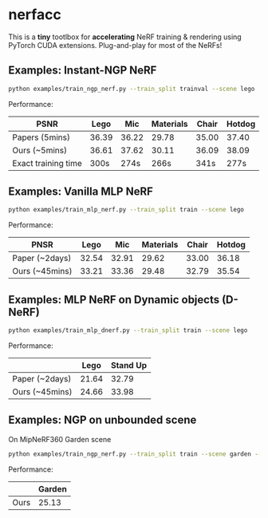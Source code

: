# nerfacc

This is a **tiny** tootlbox  for **accelerating** NeRF training & rendering using PyTorch CUDA extensions. Plug-and-play for most of the NeRFs!

## Examples: Instant-NGP NeRF

``` bash
python examples/train_ngp_nerf.py --train_split trainval --scene lego
```

Performance:

| PSNR | Lego | Mic | Materials | Chair | Hotdog |
| - | - | - | - | - | - |
| Papers (5mins) | 36.39 | 36.22 | 29.78 | 35.00 | 37.40 |
| Ours (~5mins)  | 36.61 | 37.62 | 30.11 | 36.09 | 38.09 |
| Exact training time  | 300s  | 274s  | 266s  | 341s  | 277s  |


## Examples: Vanilla MLP NeRF

``` bash
python examples/train_mlp_nerf.py --train_split train --scene lego
```

Performance:

| PNSR | Lego | Mic | Materials | Chair | Hotdog |
| - | - | - | - | - | - |
| Paper (~2days) | 32.54 | 32.91 | 29.62 | 33.00 | 36.18 |
| Ours (~45mins) | 33.21 | 33.36 | 29.48 | 32.79 | 35.54 |

## Examples: MLP NeRF on Dynamic objects (D-NeRF)

```bash
python examples/train_mlp_dnerf.py --train_split train --scene lego
```

Performance:

|  | Lego | Stand Up |
| - | - | - |
| Paper (~2days) | 21.64 | 32.79 |
| Ours (~45mins) | 24.66 | 33.98 |


## Examples: NGP on unbounded scene

On MipNeRF360 Garden scene

```bash
python examples/train_ngp_nerf.py --train_split train --scene garden --aabb="-4,-4,-4,4,4,4" --unbounded --cone_angle=0.004
```

Performance:

|  | Garden |
| - | - |
| Ours | 25.13 |
